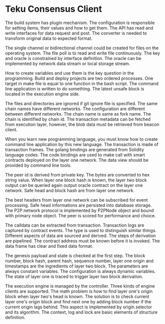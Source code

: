 # Teku Consensus Client

The build system has plugin mechanism. The configuration is responsible for setting items, their values and how to get them. The API has read and write interfaces for data request and post. The converter is needed to transform original data to expected format. 

The single channel or bidirectional channel could be created for files on the operating system. The file poll is to read and write file continuously. The key and oracle is constrained by interface definition. The oracle can be implemented by network data stream or local storage stream. 

How to create variables and use them is the key question in the programming. Build and deploy projects are two ordered processes. One target in make file is equal to one function in the bash script. The command line application is written to do something. The latest unsafe block is located in the execution engine side. 

The files and directories are ignored if git ignore file is specified. The same chain names have different networks. The configuration are different between different networks. The chain name is same as fork name. The chain is identified by chain id. The transaction metadata can be fetched from execution layer, however, the blob data must be retrieved from beacon client.

When you learn new programming language, you must know how to create command line application by this new language. The transaction is made of transaction frames. The golang bindings are generated from Solidity language codes. The code bindings are used to make call with smart contracts deployed on the layer one network. The data view should be provided by command line tools. 

The peer id is derived from private key. The bytes are converted to hex string value. When layer one block hash is known, the layer two block output can be queried again output oracle contract on the layer one network. Safe head and block hash are from layer one network. 

The best headers from layer one network can be subscribed for event processing. Safe head informations are persisted into database storage. The P2P network protocol is implemented by P2PNode object and bound with primary node object. The peer is scored for performance and choice. 

The calldata can be extracted from transaction. Transaction logs are captured by contract events. The type is used to distinguish similar things. Different aspects of data are sourced and derived. The steps of derivation are pipelined. The contract address must be known before it is invoked. The data frame has clear and fixed data format. 

The genesis payload and state is checked at the first step. The block number, block hash, parent hash, sequence number, layer one origin and timestamps are the ingredients of layer two block. The parameters are always constant variables. The configuration is always dynamic variables. The state of layer one is traced to trigger layer two block derivation. 

The execution engine is managed by the controller. Three kinds of engine clients are supported. The math problem is how to find layer one's origin block when layer two's head is known. The solution is to check current layer one's origin block and find next one by adding block number if the current origin lags behind. This aspect is implemented by origin selector and its algorithm. The context, log and lock are basic elements of structure definition. 
